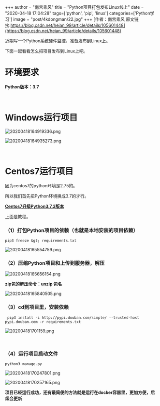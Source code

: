 +++
author = "南宫乘风"
title = "Python项目打包发布Linux线上"
date = "2020-04-18 17:04:28"
tags=['python', 'pip', 'linux']
categories=['Python学习']
image = "post/4kdongman/22.jpg"
+++
[作者：南宫乘风   原文链接:https://blog.csdn.net/heian_99/article/details/105601448](https://blog.csdn.net/heian_99/article/details/105601448)

>  
 近期写一个Python系统硬件监控，准备发布到Linux上。 


下面一起看看怎么把项目发布到Linux上吧。

# 环境要求

**Python版本：3.7**

 

# Windows运行项目

![20200418164919336.png](https://img-blog.csdnimg.cn/20200418164919336.png)

![20200418164935273.png](https://img-blog.csdnimg.cn/20200418164935273.png)

 

# Centos7运行项目

因为centos7的python环境是2.75的。

所以我们首先把Python环境换成3.7的才行。

**[Centos7升级Python3.7.3版本](https://blog.csdn.net/heian_99/article/details/105428325)**

上面是教程。

### （1）打包Python项目的依赖（也就是本地安装的项目依赖）

```
pip3 freeze &gt; requirements.txt

```

![20200418165554759.png](https://img-blog.csdnimg.cn/20200418165554759.png)

### （2）压缩Python项目和上传到服务器，解压

![20200418165656154.png](https://img-blog.csdnimg.cn/20200418165656154.png)

**zip包的解压命令：unzip 包名**

![20200418165840505.png](https://img-blog.csdnimg.cn/20200418165840505.png)

### （3）cd到项目里，安装依赖

```
 pip3 install -i http://pypi.douban.com/simple/ --trusted-host pypi.douban.com -r requirements.txt
```

![202004181701159.png](https://img-blog.csdnimg.cn/202004181701159.png)

 

### （4）运行项目启动文件

```
python3 manage.py 

```

![20200418170247801.png](https://img-blog.csdnimg.cn/20200418170247801.png)

![20200418170257165.png](https://img-blog.csdnimg.cn/20200418170257165.png)

**项目已经运行成功，还有最简便的方法就是运行在docker容器里，更加方便，后续会更新**

 
